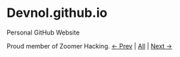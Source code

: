 # Devnol.github.io

Personal GitHub Website



Proud member of Zoomer Hacking.
<a href="https://oxygemo.github.io/"> <- Prev</a> | <a href="https://stephenvk.xyz/ring/">All</a> | <a href="https://stephenvk.xyz/">Next -></a>
